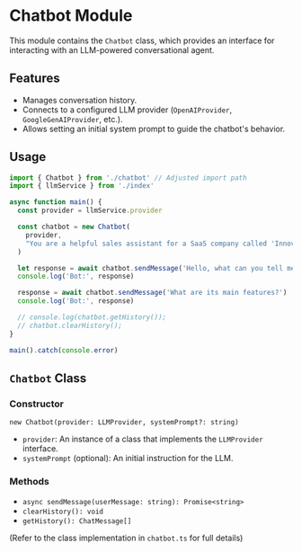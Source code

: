 # Chatbot Module

This module contains the `Chatbot` class, which provides an interface for interacting with an LLM-powered conversational agent.

## Features

- Manages conversation history.
- Connects to a configured LLM provider (`OpenAIProvider`, `GoogleGenAIProvider`, etc.).
- Allows setting an initial system prompt to guide the chatbot's behavior.

## Usage

```typescript
import { Chatbot } from './chatbot' // Adjusted import path
import { llmService } from './index'

async function main() {
  const provider = llmService.provider

  const chatbot = new Chatbot(
    provider,
    "You are a helpful sales assistant for a SaaS company called 'Innovatech'. Your goal is to answer product questions and encourage users to sign up for a demo."
  )

  let response = await chatbot.sendMessage('Hello, what can you tell me about Innovatech?')
  console.log('Bot:', response)

  response = await chatbot.sendMessage('What are its main features?')
  console.log('Bot:', response)

  // console.log(chatbot.getHistory());
  // chatbot.clearHistory();
}

main().catch(console.error)
```

## `Chatbot` Class

### Constructor

`new Chatbot(provider: LLMProvider, systemPrompt?: string)`

- `provider`: An instance of a class that implements the `LLMProvider` interface.
- `systemPrompt` (optional): An initial instruction for the LLM.

### Methods

- `async sendMessage(userMessage: string): Promise<string>`
- `clearHistory(): void`
- `getHistory(): ChatMessage[]`

(Refer to the class implementation in `chatbot.ts` for full details)
